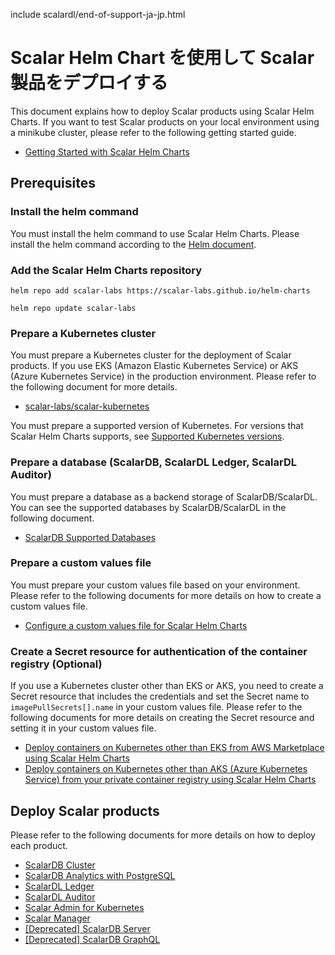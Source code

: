 include scalardl/end-of-support-ja-jp.html

# Scalar Helm Chart を使用して Scalar 製品をデプロイする

This document explains how to deploy Scalar products using Scalar Helm Charts. If you want to test Scalar products on your local environment using a minikube cluster, please refer to the following getting started guide.

* [Getting Started with Scalar Helm Charts](getting-started-scalar-helm-charts.md)

## Prerequisites

### Install the helm command

You must install the helm command to use Scalar Helm Charts. Please install the helm command according to the [Helm document](https://helm.sh/docs/intro/install/).

### Add the Scalar Helm Charts repository 

```console
helm repo add scalar-labs https://scalar-labs.github.io/helm-charts
```
```console
helm repo update scalar-labs
```

### Prepare a Kubernetes cluster

You must prepare a Kubernetes cluster for the deployment of Scalar products. If you use EKS (Amazon Elastic Kubernetes Service) or AKS (Azure Kubernetes Service) in the production environment. Please refer to the following document for more details.

* [scalar-labs/scalar-kubernetes](https://github.com/scalar-labs/scalar-kubernetes/blob/master/README.md)

You must prepare a supported version of Kubernetes. For versions that Scalar Helm Charts supports, see [Supported Kubernetes versions](https://github.com/scalar-labs/helm-charts#supported-kubernetes-versions).

### Prepare a database (ScalarDB, ScalarDL Ledger, ScalarDL Auditor)

You must prepare a database as a backend storage of ScalarDB/ScalarDL. You can see the supported databases by ScalarDB/ScalarDL in the following document.

* [ScalarDB Supported Databases](https://github.com/scalar-labs/scalardb/blob/master/docs/scalardb-supported-databases.md)

### Prepare a custom values file

You must prepare your custom values file based on your environment. Please refer to the following documents for more details on how to create a custom values file.

* [Configure a custom values file for Scalar Helm Charts](configure-custom-values-file.md)

### Create a Secret resource for authentication of the container registry (Optional)

If you use a Kubernetes cluster other than EKS or AKS, you need to create a Secret resource that includes the credentials and set the Secret name to `imagePullSecrets[].name` in your custom values file. Please refer to the following documents for more details on creating the Secret resource and setting it in your custom values file.

* [Deploy containers on Kubernetes other than EKS from AWS Marketplace using Scalar Helm Charts](https://github.com/scalar-labs/scalar-kubernetes/blob/master/docs/AwsMarketplaceGuide.md#byol-deploy-containers-on-kubernetes-other-than-eks-from-aws-marketplace-using-scalar-helm-charts)
* [Deploy containers on Kubernetes other than AKS (Azure Kubernetes Service) from your private container registry using Scalar Helm Charts](https://github.com/scalar-labs/scalar-kubernetes/blob/master/docs/AzureMarketplaceGuide.md#deploy-containers-on-kubernetes-other-than-aks-azure-kubernetes-service-from-your-private-container-registry-using-scalar-helm-charts)

## Deploy Scalar products

Please refer to the following documents for more details on how to deploy each product.

* [ScalarDB Cluster](how-to-deploy-scalardb-cluster.md)
* [ScalarDB Analytics with PostgreSQL](how-to-deploy-scalardb-analytics-postgresql.md)
* [ScalarDL Ledger](how-to-deploy-scalardl-ledger.md)
* [ScalarDL Auditor](how-to-deploy-scalardl-auditor.md)
* [Scalar Admin for Kubernetes](how-to-deploy-scalar-admin-for-kubernetes.md)
* [Scalar Manager](how-to-deploy-scalar-manager.md)
* [[Deprecated] ScalarDB Server](how-to-deploy-scalardb.md)
* [[Deprecated] ScalarDB GraphQL](how-to-deploy-scalardb-graphql.md)

